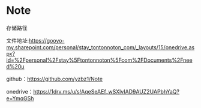 # Note

存储路径

文件地址:https://gooyo-my.sharepoint.com/personal/stay_tontonnoton_com/_layouts/15/onedrive.aspx?id=%2Fpersonal%2Fstay%5Ftontonnoton%5Fcom%2FDocuments%2Fneed%20u

github：https://github.com/yzbz1/Note

onedrive：https://1drv.ms/u/s!AqeSeAEf_wSXlvIAD9AUZ2UAPbhYaQ?e=YmqGSh


